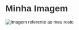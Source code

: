 <!DOCTYPE html>
<html lang="pt-BR">
<head>
    <meta charset="UTF-8">
    <meta name="viewport" content="width=device-width, initial-scale=1.0">
    <title>Perfil de Roberto Dlucas Olveira Sales</title>
	<h1>Minha Imagem</h1>
	<img src="fotoperfil.html" alt="Imagem referente ao meu rosto">
    <style>
        body {
            font-family: Arial, sans-serif;
            margin: 20px;
        }

        header {
            text-align: center;
            margin-bottom: 20px;
        }

        section {
            margin-bottom: 20px;
        }

        h1, h2 {
            color: #333;
        }

        p {
            color: #666;
        }
    </style>
</head>
<body>

    <header>
        <h1>Roberto Dlucas Olveira Sales</h1>
        <p>Formando em Tecnólogo em Investigação Forense e Perícia Criminal</p>
    </header>

    <section>
        <h2>Sobre Mim</h2>
        <p>Olá, meu nome é Roberto Dlucas Olveira Sales. Atualmente estou me formando em Tecnólogo em Investigação Forense e Perícia Criminal. Além dos meus estudos na área forense, estou aprendendo sobre programação e HTML. Sou apaixonado por jogos digitais, especialmente os jogos da SONY.</p>
    </section>

    <section>
        <h2>Formação</h2>
        <p><strong>Tecnólogo em Investigação Forense e Perícia Criminal</strong> - [Estácio de Sá] - Conclusão em [2023]</p>
    </section>

    <section>
        <h2>Aprendizado</h2>
        <p>Atualmente, estou focado em aprender programação e HTML para expandir minhas habilidades técnicas.</p>
    </section>

    <section>
        <h2>Interesses</h2>
        <p>Gosto de jogos digitais e sou especialmente apaixonado pelos jogos da SONY.</p>
    </section>

    <section>
        <h2>Contato</h2>
        <p>Email: roberto@example.com</p>
        <p>LinkedIn: <a href="https://www.linkedin.com/in/roberto-sales">https://www.linkedin.com/in/roberto-d-lucas-oliveira-sales-bb07a2268/</a></p>
        <p>GitHub: <a href="https://github.com/roberto-sales">https://github.com/dlucslook</a></p>
    </section>

<!-- </body> -->
</html>
